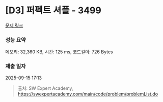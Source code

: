 # [D3] 퍼펙트 셔플 - 3499 

[문제 링크](https://swexpertacademy.com/main/code/problem/problemDetail.do?contestProbId=AWGsRbk6AQIDFAVW) 

### 성능 요약

메모리: 32,360 KB, 시간: 125 ms, 코드길이: 726 Bytes

### 제출 일자

2025-09-15 17:13



> 출처: SW Expert Academy, https://swexpertacademy.com/main/code/problem/problemList.do